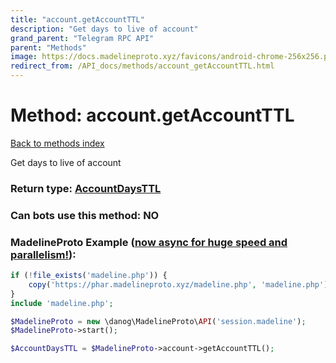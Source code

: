 ```yaml
---
title: "account.getAccountTTL"
description: "Get days to live of account"
grand_parent: "Telegram RPC API"
parent: "Methods"
image: https://docs.madelineproto.xyz/favicons/android-chrome-256x256.png
redirect_from: /API_docs/methods/account_getAccountTTL.html
---
```

# Method: account.getAccountTTL
[Back to methods index](index.html)



Get days to live of account



### Return type: [AccountDaysTTL](/API_docs/types/AccountDaysTTL.html)

### Can bots use this method: **NO**


### MadelineProto Example ([now async for huge speed and parallelism!](https://docs.madelineproto.xyz/docs/ASYNC.html)):


```php
if (!file_exists('madeline.php')) {
    copy('https://phar.madelineproto.xyz/madeline.php', 'madeline.php');
}
include 'madeline.php';

$MadelineProto = new \danog\MadelineProto\API('session.madeline');
$MadelineProto->start();

$AccountDaysTTL = $MadelineProto->account->getAccountTTL();
```

